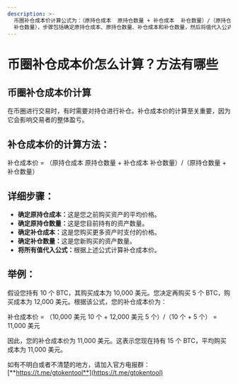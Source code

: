 ```yaml
---
description: >-
  币圈补仓成本价计算公式为：（原持仓成本  原持仓数量 + 补仓成本  补仓数量）/（原持仓数量 +
  补仓数量），步骤包括确定原持仓成本、原持仓数量、补仓成本和补仓数量，然后将值代入公式即可。
---
```


# 币圈补仓成本价怎么计算？方法有哪些

## 币圈补仓成本价计算

在币圈进行交易时，有时需要对持仓进行补仓。补仓成本价的计算至关重要，因为它会影响交易者的整体盈亏。

## 补仓成本价的计算方法：

补仓成本价 = （原持仓成本 原持仓数量 + 补仓成本 补仓数量）/（原持仓数量 + 补仓数量）

## 详细步骤：

* **确定原持仓成本：**&#x8FD9;是您之前购买资产的平均价格。
* **确定原持仓数量：**&#x8FD9;是您目前持有的资产数量。
* **确定补仓成本：**&#x8FD9;是您购买更多资产时支付的价格。
* **确定补仓数量：**&#x8FD9;是您新购买的资产数量。
* **将所有值代入公式：**&#x6839;据上述公式计算补仓成本价。

## 举例：

假设您持有 10 个 BTC，其购买成本为 10,000 美元。您决定再购买 5 个 BTC，购买成本为 12,000 美元。根据该公式，您的补仓成本价为：

补仓成本价 = （10,000 美元 10 个 + 12,000 美元 5 个）/（10 个 + 5 个） = 11,000 美元

因此，您的补仓成本价为 11,000 美元。这表示您现在持有 15 个 BTC，平均购买成本为 11,000 美元。

如有不明白或者不清楚的地方，请加入官方电报群：[**https://t.me/gtokentool**](https://t.me/gtokentool)
